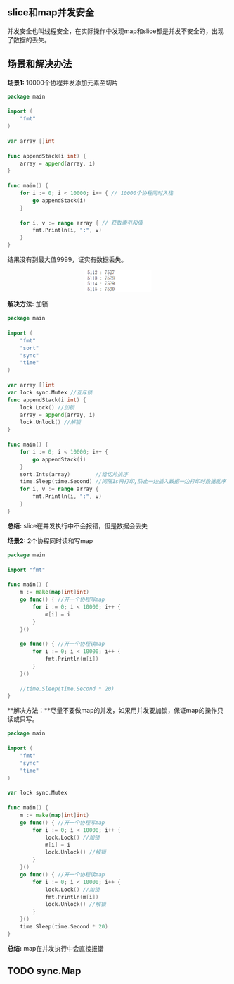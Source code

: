 ## slice和map并发安全

并发安全也叫线程安全，在实际操作中发现map和slice都是并发不安全的，出现了数据的丢失。

## 场景和解决办法

**场景1:** 10000个协程并发添加元素至切片

```go
package main

import (
	"fmt"
)

var array []int

func appendStack(i int) {
	array = append(array, i)
}

func main() {
	for i := 0; i < 10000; i++ { // 10000个协程同时入栈
		go appendStack(i)
	}

	for i, v := range array { // 获取索引和值
		fmt.Println(i, ":", v)
	}
}
```

结果没有到最大值9999，证实有数据丢失。

<p align="center"><img width="30%" src="image/slice append并发.png" /></p>



**解决方法:** 加锁

```go
package main

import (
	"fmt"
	"sort"
	"sync"
	"time"
)

var array []int
var lock sync.Mutex //互斥锁
func appendStack(i int) {
	lock.Lock() //加锁
	array = append(array, i)
	lock.Unlock() //解锁
}

func main() {
	for i := 0; i < 10000; i++ {
		go appendStack(i)
	}
	sort.Ints(array)        //给切片排序
	time.Sleep(time.Second) //间隔1s再打印,防止一边插入数据一边打印时数据乱序
	for i, v := range array {
		fmt.Println(i, ":", v)
	}
}
```

**总结:** slice在并发执行中不会报错，但是数据会丢失



**场景2:** 2个协程同时读和写map

```go
package main

import "fmt"

func main() {
	m := make(map[int]int)
	go func() { //开一个协程写map
		for i := 0; i < 10000; i++ {
			m[i] = i
		}
	}()

	go func() { //开一个协程读map
		for i := 0; i < 10000; i++ {
			fmt.Println(m[i])
		}
	}()

	//time.Sleep(time.Second * 20)
}
```

**解决方法：**尽量不要做map的并发，如果用并发要加锁，保证map的操作只读或只写。

```go
package main

import (
	"fmt"
	"sync"
	"time"
)

var lock sync.Mutex

func main() {
	m := make(map[int]int)
	go func() { //开一个协程写map
		for i := 0; i < 10000; i++ {
			lock.Lock() //加锁
			m[i] = i
			lock.Unlock() //解锁
		}
	}()
	go func() { //开一个协程读map
		for i := 0; i < 10000; i++ {
			lock.Lock() //加锁
			fmt.Println(m[i])
			lock.Unlock() //解锁
		}
	}()
	time.Sleep(time.Second * 20)
}
```

**总结:** map在并发执行中会直接报错


## TODO sync.Map
